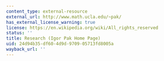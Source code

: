 ```yaml
---
content_type: external-resource
external_url: http://www.math.ucla.edu/~pak/
has_external_license_warning: true
license: https://en.wikipedia.org/wiki/All_rights_reserved
status: ''
title: Research (Igor Pak Home Page)
uid: 24d94b35-df60-4d9d-9709-05713fd8005a
wayback_url: ''
---
```

